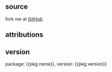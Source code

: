 <!-- Licensed under the Apache License. See footer for details. -->

source
--------------------------------------------------------------------------------

fork me at [GitHub]({{pkg.homepage}})



attributions
--------------------------------------------------------------------------------



version
--------------------------------------------------------------------------------

package: {{pkg.name}}, version: {{pkg.version}}



<!--
#===============================================================================
# Copyright IBM Corp. 2014
#
# Licensed under the Apache License, Version 2.0 (the "License");
# you may not use this file except in compliance with the License.
# You may obtain a copy of the License at
#
#    http://www.apache.org/licenses/LICENSE-2.0
#
# Unless required by applicable law or agreed to in writing, software
# distributed under the License is distributed on an "AS IS" BASIS,
# WITHOUT WARRANTIES OR CONDITIONS OF ANY KIND, either express or implied.
# See the License for the specific language governing permissions and
# limitations under the License.
#===============================================================================
-->
